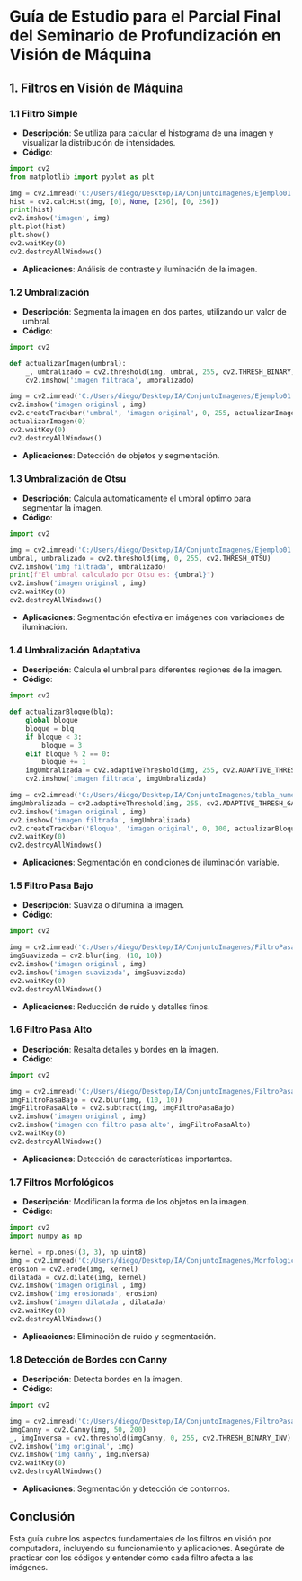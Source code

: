 # Guía de Estudio para el Parcial Final del Seminario de Profundización en Visión de Máquina

## 1. Filtros en Visión de Máquina

### 1.1 Filtro Simple
- **Descripción**: Se utiliza para calcular el histograma de una imagen y visualizar la distribución de intensidades.
- **Código**:
```python
import cv2
from matplotlib import pyplot as plt

img = cv2.imread('C:/Users/diego/Desktop/IA/ConjuntoImagenes/Ejemplo01.jpg', 0)
hist = cv2.calcHist(img, [0], None, [256], [0, 256])
print(hist)
cv2.imshow('imagen', img)
plt.plot(hist)
plt.show()
cv2.waitKey(0)
cv2.destroyAllWindows()
```
- **Aplicaciones**: Análisis de contraste y iluminación de la imagen.

### 1.2 Umbralización
- **Descripción**: Segmenta la imagen en dos partes, utilizando un valor de umbral.
- **Código**:
```python
import cv2

def actualizarImagen(umbral):
    _, umbralizado = cv2.threshold(img, umbral, 255, cv2.THRESH_BINARY)
    cv2.imshow('imagen filtrada', umbralizado)

img = cv2.imread('C:/Users/diego/Desktop/IA/ConjuntoImagenes/Ejemplo01.jpg', 0)
cv2.imshow('imagen original', img)
cv2.createTrackbar('umbral', 'imagen original', 0, 255, actualizarImagen)
actualizarImagen(0)
cv2.waitKey(0)
cv2.destroyAllWindows()
```
- **Aplicaciones**: Detección de objetos y segmentación.

### 1.3 Umbralización de Otsu
- **Descripción**: Calcula automáticamente el umbral óptimo para segmentar la imagen.
- **Código**:
```python
import cv2

img = cv2.imread('C:/Users/diego/Desktop/IA/ConjuntoImagenes/Ejemplo01.jpg', 0)
umbral, umbralizado = cv2.threshold(img, 0, 255, cv2.THRESH_OTSU)
cv2.imshow('img filtrada', umbralizado)
print(f"El umbral calculado por Otsu es: {umbral}")
cv2.imshow('imagen original', img)
cv2.waitKey(0)
cv2.destroyAllWindows()
```
- **Aplicaciones**: Segmentación efectiva en imágenes con variaciones de iluminación.

### 1.4 Umbralización Adaptativa
- **Descripción**: Calcula el umbral para diferentes regiones de la imagen.
- **Código**:
```python
import cv2

def actualizarBloque(blq):
    global bloque
    bloque = blq
    if bloque < 3:
        bloque = 3
    elif bloque % 2 == 0:
        bloque += 1
    imgUmbralizada = cv2.adaptiveThreshold(img, 255, cv2.ADAPTIVE_THRESH_GAUSSIAN_C, cv2.THRESH_BINARY, bloque, constante)
    cv2.imshow('imagen filtrada', imgUmbralizada)

img = cv2.imread('C:/Users/diego/Desktop/IA/ConjuntoImagenes/tabla_numeros.jpg', 0)
imgUmbralizada = cv2.adaptiveThreshold(img, 255, cv2.ADAPTIVE_THRESH_GAUSSIAN_C, cv2.THRESH_BINARY, bloque, constante)
cv2.imshow('imagen original', img)
cv2.imshow('imagen filtrada', imgUmbralizada)
cv2.createTrackbar('Bloque', 'imagen original', 0, 100, actualizarBloque)
cv2.waitKey(0)
cv2.destroyAllWindows()
```
- **Aplicaciones**: Segmentación en condiciones de iluminación variable.

### 1.5 Filtro Pasa Bajo
- **Descripción**: Suaviza o difumina la imagen.
- **Código**:
```python
import cv2

img = cv2.imread('C:/Users/diego/Desktop/IA/ConjuntoImagenes/FiltroPasaBajo.jpg', 0)
imgSuavizada = cv2.blur(img, (10, 10))
cv2.imshow('imagen original', img)
cv2.imshow('imagen suavizada', imgSuavizada)
cv2.waitKey(0)
cv2.destroyAllWindows()
```
- **Aplicaciones**: Reducción de ruido y detalles finos.

### 1.6 Filtro Pasa Alto
- **Descripción**: Resalta detalles y bordes en la imagen.
- **Código**:
```python
import cv2

img = cv2.imread('C:/Users/diego/Desktop/IA/ConjuntoImagenes/FiltroPasaBajo.jpg', 0)
imgFiltroPasaBajo = cv2.blur(img, (10, 10))
imgFiltroPasaAlto = cv2.subtract(img, imgFiltroPasaBajo)
cv2.imshow('imagen original', img)
cv2.imshow('imagen con filtro pasa alto', imgFiltroPasaAlto)
cv2.waitKey(0)
cv2.destroyAllWindows()
```
- **Aplicaciones**: Detección de características importantes.

### 1.7 Filtros Morfológicos
- **Descripción**: Modifican la forma de los objetos en la imagen.
- **Código**:
```python
import cv2
import numpy as np

kernel = np.ones((3, 3), np.uint8)
img = cv2.imread('C:/Users/diego/Desktop/IA/ConjuntoImagenes/MorfologicoRuido.jpg', 0)
erosion = cv2.erode(img, kernel)
dilatada = cv2.dilate(img, kernel)
cv2.imshow('imagen original', img)
cv2.imshow('img erosionada', erosion)
cv2.imshow('imagen dilatada', dilatada)
cv2.waitKey(0)
cv2.destroyAllWindows()
```
- **Aplicaciones**: Eliminación de ruido y segmentación.

### 1.8 Detección de Bordes con Canny
- **Descripción**: Detecta bordes en la imagen.
- **Código**:
```python
import cv2  

img = cv2.imread('C:/Users/diego/Desktop/IA/ConjuntoImagenes/FiltroPasaBajo.jpg', 0)
imgCanny = cv2.Canny(img, 50, 200)
_, imgInversa = cv2.threshold(imgCanny, 0, 255, cv2.THRESH_BINARY_INV)
cv2.imshow('img original', img)
cv2.imshow('img Canny', imgInversa)
cv2.waitKey(0)
cv2.destroyAllWindows()
```
- **Aplicaciones**: Segmentación y detección de contornos.

## Conclusión
Esta guía cubre los aspectos fundamentales de los filtros en visión por computadora, incluyendo su funcionamiento y aplicaciones. Asegúrate de practicar con los códigos y entender cómo cada filtro afecta a las imágenes.
